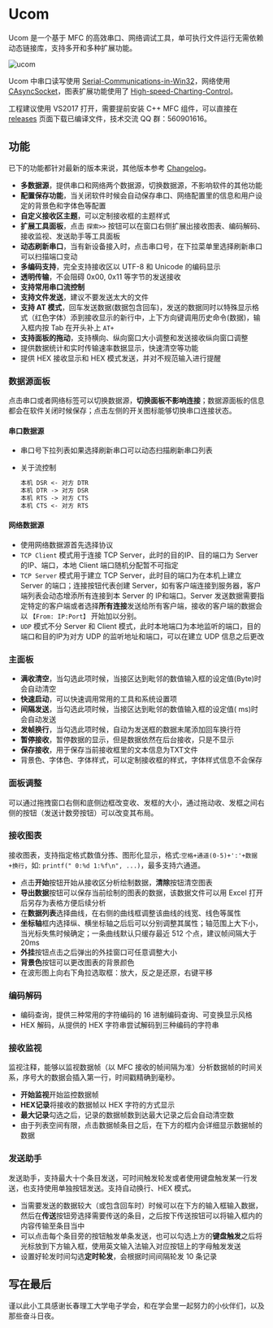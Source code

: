 # Ucom

Ucom 是一个基于 MFC 的高效串口、网络调试工具，单可执行文件运行无需依赖动态链接库，支持多开和多种扩展功能。

![ucom](https://i.loli.net/2019/03/02/5c7a0fa8ad36b.png)

Ucom 中串口读写使用 [Serial-Communications-in-Win32](https://docs.microsoft.com/en-us/previous-versions/ms810467(v=mdn.10))，网络使用 [CAsyncSocket](https://docs.microsoft.com/en-us/cpp/mfc/reference/casyncsocket-class?view=vs-2017)，图表扩展功能使用了 [High-speed-Charting-Control](https://www.codeproject.com/Articles/14075/High-speed-Charting-Control)。

工程建议使用 VS2017 打开，需要提前安装 C++ MFC 组件，可以直接在 [releases](https://github.com/creaink/ucom/releases) 页面下载已编译文件，技术交流 QQ 群：560901616。

## 功能

已下的功能都针对最新的版本来说，其他版本参考 [Changelog](https://github.com/creaink/ucom/blob/master/CHANGELOG.md)。

- **多数据源**，提供串口和网络两个数据源，切换数据源，不影响软件的其他功能
- **配置保存功能**，当关闭软件时候会自动保存串口、网络配置里的信息和用户设定的背景色和字体色等配置
- **自定义接收区主题**，可以定制接收框的主题样式
- **扩展工具面板**，点击 `探索>>` 按钮可以在窗口右侧扩展出接收图表、编码解码、接收监视、发送助手等工具面板
- **动态刷新串口**，当有新设备接入时，点击串口号，在下拉菜单里选择刷新串口可以扫描端口变动
- **多编码支持**，完全支持接收区以 UTF-8 和 Unicode 的编码显示
- **透明传输**，不会阻碍 0x00, 0x11 等字节的发送接收
- **支持常用串口流控制**
- **支持文件发送**，建议不要发送太大的文件
- **支持 AT 模式**，回车发送数据(数据包含回车)，发送的数据同时以特殊显示格式（红色字体）添到接收显示的新行中，上下方向键调用历史命令(数据)，输入框内按 Tab 在开头补上 `AT+`
- **支持面板的拖动**，支持横向、纵向窗口大小调整和发送接收纵向窗口调整
- 提供数据统计和实时传输速率数据显示，快速清空等功能
- 提供 HEX 接收显示和 HEX 模式发送，并对不规范输入进行提醒

### 数据源面板

点击串口或者网络标签可以切换数据源，**切换面板不影响连接**；数据源面板的信息都会在软件关闭时候保存；点击左侧的开关图标能够切换串口连接状态。

#### 串口数据源

- 串口号下拉列表如果选择刷新串口可以动态扫描刷新串口列表
- 关于流控制

    ```txt
    本机 DSR <- 对方 DTR
    本机 DTR -> 对方 DSR
    本机 RTS -> 对方 CTS
    本机 CTS <- 对方 RTS
    ```

#### 网络数据源

- 使用网络数据源首先选择协议
- `TCP Client` 模式用于连接 TCP Server，此时的目的IP、目的端口为 Server 的IP、端口，本地 Client 端口随机分配暂不可指定
- `TCP Server` 模式用于建立 TCP Server，此时目的端口为在本机上建立 Server 的端口；连接按钮代表创建 Server，如有客户端连接到服务器，客户端列表会动态增添所有连接到本 Server 的 IP和端口。Server 发送数据需要指定特定的客户端或者选择**所有连接**发送给所有客户端，接收的客户端的数据会以 `【From: IP:Port】` 开始加以分别。
- `UDP` 模式不分 Server 和 Client 模式，此时本地端口为本地监听的端口，目的端口和目的IP为对方 UDP 的监听地址和端口，可以在建立 UDP 信息之后更改

### 主面板

- **满收清空**，当勾选此项时候，当接区达到毗邻的数值输入框的设定值(Byte)时会自动清空
- **快速启动**，可以快速调用常用的工具和系统设置项
- **间隔发送**，当勾选此项时候，当接区达到毗邻的数值输入框的设定值(  ms)时会自动发送
- **发帧换行**，当勾选此项时候，自动为发送框的数据末尾添加回车换行符
- **暂停接收**，暂停数据的显示，但是数据依然在后台接收，只是不显示
- **保存接收**，用于保存当前接收框里的文本信息为TXT文件
- 背景色、字体色、字体样式，可以定制接收框的样式，字体样式信息不会保存

### 面板调整

可以通过拖拽窗口右侧和底侧边框改变收、发框的大小，通过拖动收、发框之间右侧的按钮（发送计数旁按钮）可以改变其布局。

### 接收图表

接收图表，支持指定格式数值分拣、图形化显示，格式:`空格+通道(0-5)+':'+数据+换行`，如: `printf(" 0:%d 1:%f\n", ...)`，最多支持六通道。

- 点击**开始**按钮开始从接收区分析绘制数据，**清除**按钮清空图表
- **导出数据**按钮可以保存当前绘制的图表的数据，该数据文件可以用 Excel 打开后另存为表格方便后续分析
- 在**数据列表**选择曲线，在右侧的曲线框调整该曲线的线宽、线色等属性
- **坐标轴**框内选择纵、横坐标轴之后后可以分别调整其属性；轴范围上大下小，当光标失焦时候确定；一条曲线默认只缓存最近 512 个点，建议帧间隔大于 20ms
- **外挂**按钮点击之后弹出的外挂窗口可任意调整大小
- **背景色**按钮可以更改图表的背景颜色
- 在波形图上向右下角拉选取框：放大，反之是还原，右键平移

### 编码解码

- 编码查询，提供三种常用的字符编码的 16 进制编码查询、可变换显示风格
- HEX 解码，从提供的 HEX 字符串尝试解码到三种编码的字符串

### 接收监视

监视注释，能够以监视数据帧（以 MFC 接收的帧间隔为准）分析数据帧的时间关系，序号大的数据会插入第一行，时间戳精确到毫秒。

- **开始监视**开始监控数据帧
- **HEX记录**将接收的数据帧以 HEX 字符的方式显示
- **最大记录**勾选之后，记录的数据帧数到达最大记录之后会自动清空数
- 由于列表空间有限，点击数据帧条目之后，在下方的框内会详细显示数据帧的数据

### 发送助手

发送助手，支持最大十个条目发送，可时间触发轮发或者使用键盘触发某一行发送，也支持使用单独按钮发送。支持自动换行、HEX 模式。

- 当需要发送的数据较大（或包含回车时）时候可以在下方的输入框输入数据，然后在**传送**按钮旁选择需要传送的条目，之后按下传送按钮可以将输入框内的内容传输至条目当中
- 可以点击每个条目旁的按钮触发单条发送，也可以勾选上方的**键盘触发**之后将光标放到下方输入框，使用英文输入法输入对应按钮上的字母触发发送
- 设置好轮发时间勾选**定时轮发**，会根据时间间隔轮发 10 条记录

## 写在最后

谨以此小工具感谢长春理工大学电子学会，和在学会里一起努力的小伙伴们，以及那些奋斗日夜。